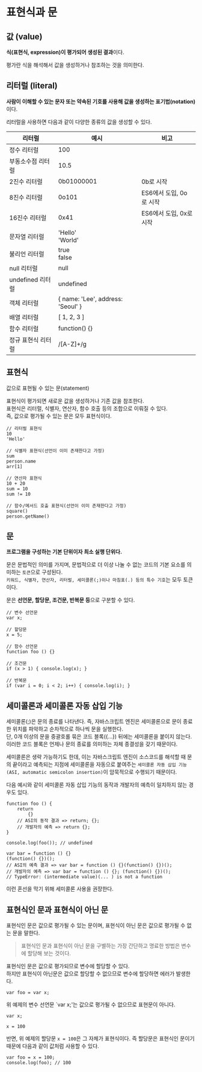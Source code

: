 # 표현식과 문

## 값 (value)

**식(표현식, expression)이 평가되어 생성된 결과**이다.

평가란 식을 해석해서 값을 생성하거나 참조하는 것을 의미한다.

## 리터럴 (literal)

**사람이 이해할 수 있는 문자 또는 약속된 기호를 사용해 값을 생성하는 표기법(notation)** 이다.

리터럴을 사용하면 다음과 같이 다양한 종류의 값을 생성할 수 있다.

| 리터럴             | 예시                              | 비고                    |
| ------------------ | --------------------------------- | ----------------------- |
| 정수 리터럴        | 100                               |                         |
| 부동소수점 리터럴  | 10.5                              |                         |
| 2진수 리터럴       | 0b01000001                        | 0b로 시작               |
| 8진수 리터럴       | 0o101                             | ES6에서 도입, 0o로 시작 |
| 16진수 리터럴      | 0x41                              | ES6에서 도입, 0x로 시작 |
| 문자열 리터럴      | 'Hello'<br>'World'                |                         |
| 불리언 리터럴      | true<br>false                     |                         |
| null 리터럴        | null                              |                         |
| undefined 리터럴   | undefined                         |                         |
| 객체 리터럴        | { name: 'Lee', address: 'Seoul' } |                         |
| 배열 리터럴        | [ 1, 2, 3 ]                       |                         |
| 함수 리터럴        | function() {}                     |                         |
| 정규 표현식 리터럴 | /[A-Z]+/g                         |                         |

## 표현식

값으로 표현될 수 있는 문(statement)

표현식이 평가되면 새로운 값을 생성하거나 기존 값을 참조한다. <br>표현식은 리터럴, 식별자, 연산자, 함수 호출 등의 조합으로 이뤄질 수 있다. <br>즉, 값으로 평가될 수 있는 문은 모두 표현식이다.

```
// 리터럴 표현식
10
'Hello'

// 식별자 표현식(선언이 이미 존재한다고 가정)
sum
person.name
arr[1]

// 연산자 표현식
10 + 20
sum = 10
sum != 10

// 함수/메서드 호출 표현식(선언이 이미 존재한다고 가정)
square()
person.getName()
```

## 문

**프로그램을 구성하는 기본 단위이자 최소 실행 단위다.**

문은 문법적인 의미를 가지며, 문법적으로 더 이상 나눌 수 없는 코드의 기본 요소를 의미하는 `토큰`으로 구성된다.
<br>`키워드, 식별자, 연산자, 리터럴, 세미콜론(;)이나 마침표(.) 등의 특수 기호`는 모두 토큰이다.

문은 **선언문, 할당문, 조건문, 반복문 등**으로 구분할 수 있다.

```
// 변수 선언문
var x;

// 할당문
x = 5;

// 함수 선언문
function foo () {}

// 조건문
if (x > 1) { console.log(x); }

// 반복문
if (var i = 0; i < 2; i++) { console.log(i); }
```

## 세미콜론과 세미콜론 자동 삽입 기능

세미콜론(;)은 문의 종료를 나타낸다. 즉, 자바스크립트 엔진은 세미콜론으로 문이 종료한 위치를 파악하고 순차적으로 하나씩 문을 실행한다.<br>단, 0개 이상의 문을 중괄호롤 묶은 코드 블록({...}) 뒤에는 세미콜론을 붙이지 않는다. 이러한 코드 블록은 언제나 문의 종료를 의미하는 자체 종결성을 갖기 때문이다.

세미콜론은 생략 가능하기도 한데, 이는 자바스크립트 엔진이 소스코드를 해석할 때 문의 끝이라고 예측되는 지점에 세미콜론을 자동으로 붙여주는 `세미콜론 자동 삽입 기능(ASI, automatic semicolon insertion)`이 암묵적으로 수행되기 때문이다.

다음 예시와 같이 세미콜론 자동 삽입 기능의 동작과 개발자의 예측이 일치하지 않는 경우도 있다.

```
function foo () {
    return
        {}
    // ASI의 동작 결과 => return; {};
    // 개발자의 예측 => return {};
}

console.log(foo()); // undefined

var bar = function () {}
(function() {})();
// ASI의 예측 결과 => var bar = function () {}(function() {})();
// 개발자의 예측 => var bar = function () {}; (function() {})();
// TypeError: (intermediate value)(... ) is not a function
```

이런 혼선을 막기 위해 세미콜론 사용을 권장한다.

## 표현식인 문과 표현식이 아닌 문

표현식인 문은 값으로 평가될 수 있는 문이며, 표현식이 아닌 문은 값으로 평가될 수 없는 문을 말한다.

> 표현식인 문과 표현식이 아닌 문을 구별하는 가장 간단하고 명료한 방법은 변수에 할당해 보는 것이다.

표현식인 문은 값으로 평가되므로 변수에 할당할 수 있다. <br>하지만 표현식이 아닌문은 값으로 할당할 수 없으므로 변수에 할당하면 에러가 발생한다.

```
var foo = var x;
```

위 예제의 변수 선언문 `var x;'는 값으로 평가될 수 없으므로 표현문이 아니다.

```
var x;

x = 100
```

반면, 위 예제의 할당문 `x = 100`은 그 자체가 표현식이다. 즉 할당문은 표현식인 문이기 때문에 다음과 같이 값처럼 사용할 수 있다.

```
var foo = x = 100;
console.log(foo); // 100
```
